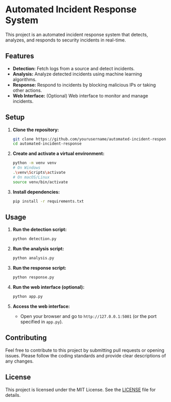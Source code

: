 # Automated Incident Response System

This project is an automated incident response system that detects, analyzes, and responds to security incidents in real-time.

## Features

- **Detection:** Fetch logs from a source and detect incidents.
- **Analysis:** Analyze detected incidents using machine learning algorithms.
- **Response:** Respond to incidents by blocking malicious IPs or taking other actions.
- **Web Interface:** (Optional) Web interface to monitor and manage incidents.

## Setup

1. **Clone the repository:**
    ```sh
    git clone https://github.com/yourusername/automated-incident-response.git
    cd automated-incident-response
    ```

2. **Create and activate a virtual environment:**
    ```sh
    python -m venv venv
    # On Windows
    .\venv\Scripts\activate
    # On macOS/Linux
    source venv/bin/activate
    ```

3. **Install dependencies:**
    ```sh
    pip install -r requirements.txt
    ```

## Usage

1. **Run the detection script:**
    ```sh
    python detection.py
    ```

2. **Run the analysis script:**
    ```sh
    python analysis.py
    ```

3. **Run the response script:**
    ```sh
    python response.py
    ```

4. **Run the web interface (optional):**
    ```sh
    python app.py
    ```

5. **Access the web interface:**
   - Open your browser and go to `http://127.0.0.1:5001` (or the port specified in `app.py`).

## Contributing

Feel free to contribute to this project by submitting pull requests or opening issues. Please follow the coding standards and provide clear descriptions of any changes.

## License

This project is licensed under the MIT License. See the [LICENSE](LICENSE) file for details.
